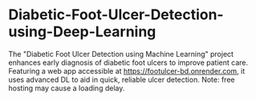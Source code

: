 # Diabetic-Foot-Ulcer-Detection-using-Deep-Learning
The "Diabetic Foot Ulcer Detection using Machine Learning" project enhances early diagnosis of diabetic foot ulcers to improve patient care. Featuring a web app accessible at https://footulcer-bd.onrender.com, it uses advanced DL to aid in quick, reliable ulcer detection. Note: free hosting may cause a loading delay.
